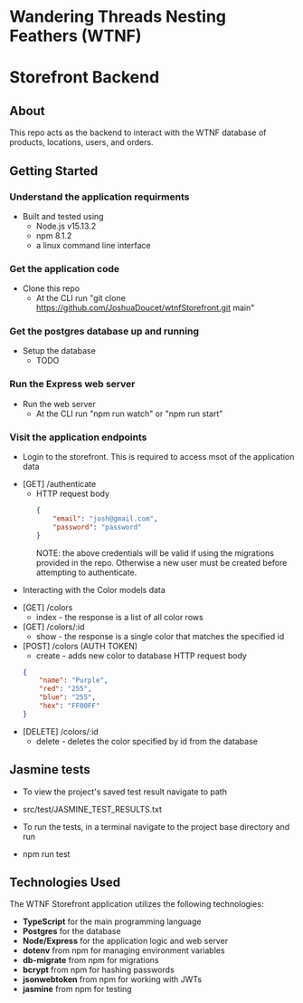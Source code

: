 # Wandering Threads Nesting Feathers (WTNF) 
# Storefront Backend

## About 
This repo acts as the backend to interact with the WTNF database of products, locations, users, and orders.

## Getting Started
### Understand the application requirments
* Built and tested using
  - Node.js v15.13.2
  - npm 8.1.2
  - a linux command line interface
### Get the application code
* Clone this repo
  - At the CLI run "git clone https://github.com/JoshuaDoucet/wtnfStorefront.git main"
### Get the postgres database up and running
* Setup the database
  - TODO
### Run the Express web server
* Run the web server
  - At the CLI run "npm run watch" or "npm run start"
### Visit the application endpoints
* Login to the storefront. 
  This is required to access msot of the application data
 - [GET] /authenticate
   - HTTP request body
     ```json
     {
         "email": "josh@gmail.com",
         "password": "password"
     }
     ```
     NOTE: the above credentials will be valid if using the migrations provided in the repo. Otherwise a new user must be created before attempting to authenticate.
* Interacting with the Color models data
 - [GET] /colors
   - index - the response is a list of all color rows
 - [GET] /colors/:id
   - show - the response is a single color that matches the specified id
 - [POST] /colors (AUTH TOKEN)
   - create - adds new color to database
    HTTP request body
    ```json
    {
        "name": "Purple",
        "red": "255",
        "blue": "255",
        "hex": "FF00FF"
    }
    ```
 - [DELETE] /colors/:id
   - delete - deletes the color specified by id from the database

## Jasmine tests
* To view the project's saved test result navigate to path
 - src/test/JASMINE_TEST_RESULTS.txt
* To run the tests, in a terminal navigate to the project base directory and run
 - npm run test

## Technologies Used
The WTNF Storefront application utilizes the following technologies:
- <b>TypeScript</b> for the main programming language
- <b>Postgres</b> for the database
- <b>Node/Express</b> for the application logic and web server
- <b>dotenv</b> from npm for managing environment variables
- <b>db-migrate</b> from npm for migrations
- <b>bcrypt</b> from npm for hashing passwords
- <b>jsonwebtoken</b> from npm for working with JWTs
- <b>jasmine</b> from npm for testing
